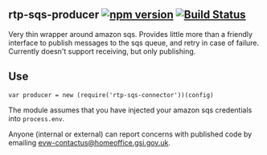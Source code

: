 rtp-sqs-producer [![npm version](https://badge.fury.io/js/rtp-sqs-producer.svg)](https://badge.fury.io/js/rtp-sqs-producer) [![Build Status](https://travis-ci.org/UKHomeOffice/rtp-sqs-producer.svg)](https://travis-ci.org/UKHomeOffice/rtp-sqs-producer)
-----------------

Very thin wrapper around amazon sqs. Provides little more than a friendly interface to publish messages to the sqs queue, and
retry in case of failure.
Currently doesn't support receiving, but only publishing.

Use
---

    var producer = new (require('rtp-sqs-connector'))(config)
    
The module assumes that you have injected your amazon sqs credentials into `process.env`.

Anyone (internal or external) can report concerns with published code by emailing evw-contactus@homeoffice.gsi.gov.uk.

